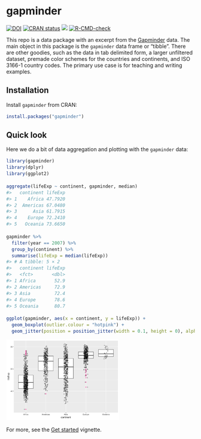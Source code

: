 
<!-- README.md is generated from README.Rmd. Please edit that file -->

# gapminder

<!-- badges: start -->

[![DOI](https://zenodo.org/badge/DOI/10.5281/zenodo.594018.svg)](https://doi.org/10.5281/zenodo.594018)
[![CRAN
status](https://www.r-pkg.org/badges/version/gapminder)](https://CRAN.R-project.org/package=gapminder)
![](http://cranlogs.r-pkg.org/badges/grand-total/gapminder)
[![R-CMD-check](https://github.com/jennybc/gapminder/actions/workflows/R-CMD-check.yaml/badge.svg)](https://github.com/jennybc/gapminder/actions/workflows/R-CMD-check.yaml)
<!-- badges: end -->

This repo is a data package with an excerpt from the
[Gapminder](https://www.gapminder.org/data/) data. The main object in
this package is the `gapminder` data frame or “tibble”. There are other
goodies, such as the data in tab delimited form, a larger unfiltered
dataset, premade color schemes for the countries and continents, and ISO
3166-1 country codes. The primary use case is for teaching and writing
examples.

## Installation

Install `gapminder` from CRAN:

``` r
install.packages("gapminder")
```

## Quick look

Here we do a bit of data aggregation and plotting with the `gapminder`
data:

``` r
library(gapminder)
library(dplyr)
library(ggplot2)

aggregate(lifeExp ~ continent, gapminder, median)
#>   continent lifeExp
#> 1    Africa 47.7920
#> 2  Americas 67.0480
#> 3      Asia 61.7915
#> 4    Europe 72.2410
#> 5   Oceania 73.6650

gapminder %>%
  filter(year == 2007) %>%
  group_by(continent) %>%
  summarise(lifeExp = median(lifeExp))
#> # A tibble: 5 × 2
#>   continent lifeExp
#>   <fct>       <dbl>
#> 1 Africa       52.9
#> 2 Americas     72.9
#> 3 Asia         72.4
#> 4 Europe       78.6
#> 5 Oceania      80.7

ggplot(gapminder, aes(x = continent, y = lifeExp)) +
  geom_boxplot(outlier.colour = "hotpink") +
  geom_jitter(position = position_jitter(width = 0.1, height = 0), alpha = 1 / 4)
```

<img src="man/figures/README-test-drive-1.png" width="60%" />

For more, see the [Get
started](https://jennybc.github.io/gapminder/articles/gapminder.html)
vignette.
